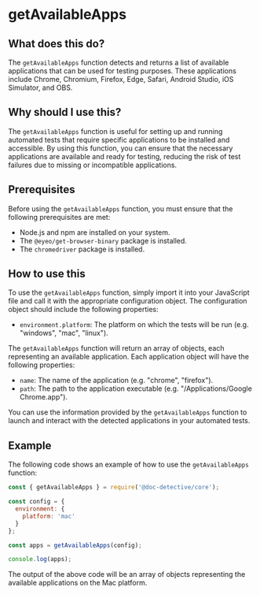 
  
   # **getAvailableApps**

## What does this do?

The `getAvailableApps` function detects and returns a list of available applications that can be used for testing purposes. These applications include Chrome, Chromium, Firefox, Edge, Safari, Android Studio, iOS Simulator, and OBS.

## Why should I use this?

The `getAvailableApps` function is useful for setting up and running automated tests that require specific applications to be installed and accessible. By using this function, you can ensure that the necessary applications are available and ready for testing, reducing the risk of test failures due to missing or incompatible applications.

## Prerequisites

Before using the `getAvailableApps` function, you must ensure that the following prerequisites are met:

- Node.js and npm are installed on your system.
- The `@eyeo/get-browser-binary` package is installed.
- The `chromedriver` package is installed.

## How to use this

To use the `getAvailableApps` function, simply import it into your JavaScript file and call it with the appropriate configuration object. The configuration object should include the following properties:

- `environment.platform`: The platform on which the tests will be run (e.g. "windows", "mac", "linux").

The `getAvailableApps` function will return an array of objects, each representing an available application. Each application object will have the following properties:

- `name`: The name of the application (e.g. "chrome", "firefox").
- `path`: The path to the application executable (e.g. "/Applications/Google Chrome.app").

You can use the information provided by the `getAvailableApps` function to launch and interact with the detected applications in your automated tests.

## Example

The following code shows an example of how to use the `getAvailableApps` function:

```javascript
const { getAvailableApps } = require('@doc-detective/core');

const config = {
  environment: {
    platform: 'mac'
  }
};

const apps = getAvailableApps(config);

console.log(apps);
```

The output of the above code will be an array of objects representing the available applications on the Mac platform.
  
  